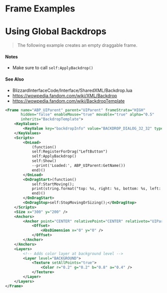 # Frame Examples


# Using Global Backdrops
> The following example creates an empty draggable frame.

#### Notes
- Make sure to call `self:ApplyBackdrop()`
#### See Also
- BlizzardInterfaceCode/Interface/SharedXML/Backdrop.lua
- https://wowpedia.fandom.com/wiki/XML/Backdrop
- https://wowpedia.fandom.com/wiki/BackdropTemplate

```xml
<Frame name="ABP_UIParent" parent="UIParent" frameStrata="HIGH"
       hidden="false" enableMouse="true" movable="true" alpha="0.5"
       inherits="BackdropTemplate">
    <KeyValues>
        <KeyValue key="backdropInfo" value="BACKDROP_DIALOG_32_32" type="global" />
    </KeyValues>
    <Scripts>
        <OnLoad>
            (function()
            self:RegisterForDrag("LeftButton")
            self:ApplyBackdrop()
            self:Show()
            --print('Loaded:', ABP_UIParent:GetName())
            end)()
        </OnLoad>
        <OnDragStart>(function()
            self:StartMoving();
            print(string.format("top: %s, right: %s, bottom: %s, left: %s", self:GetTop(), self:GetRight(), self:GetBottom(), self:GetLeft()))
            end)()
        </OnDragStart>
        <OnDragStop>self:StopMovingOrSizing();</OnDragStop>
    </Scripts>
    <Size x="300" y="200" />
    <Anchors>
        <Anchor point="CENTER" relativePoint="CENTER" relativeto="UIParent">
            <Offset>
                <AbsDimension x="0" y="0" />
            </Offset>
        </Anchor>
    </Anchors>
    <Layers>
        <!-- Adds color layer at background level -->
        <Layer level="BACKGROUND">
            <Texture setAllPoints="true">
                <Color r="0.2" g="0.2" b="0.8" a="0.4" />
            </Texture>
        </Layer>
    </Layers>
</Frame>
```